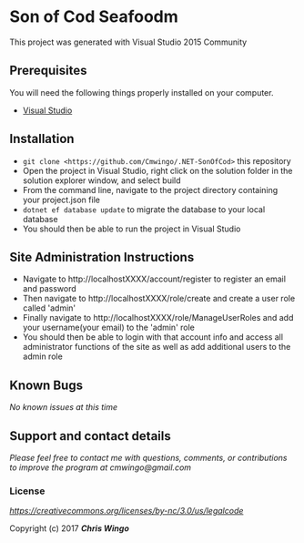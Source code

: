 # Son of Cod Seafoodm

This project was generated with Visual Studio 2015 Community

## Prerequisites

You will need the following things properly installed on your computer.

* [Visual Studio](https://www.visualstudio.com/downloads/)

## Installation

* `git clone <https://github.com/Cmwingo/.NET-SonOfCod>` this repository
* Open the project in Visual Studio, right click on the solution folder in the solution explorer window, and select build
* From the command line, navigate to the project directory containing your project.json file
* `dotnet ef database update` to migrate the database to your local database
* You should then be able to run the project in Visual Studio

## Site Administration Instructions
* Navigate to http://localhostXXXX/account/register to register an email and password
* Then navigate to http://localhostXXXX/role/create and create a user role called 'admin'
* Finally navigate to http://localhostXXXX/role/ManageUserRoles and add your username(your email) to the 'admin' role
* You should then be able to login with that account info and access all administrator functions of the site as well as add additional users to the admin role

## Known Bugs

_No known issues at this time_

## Support and contact details

_Please feel free to contact me with questions, comments, or contributions to improve the program at cmwingo@gmail.com_

### License

*https://creativecommons.org/licenses/by-nc/3.0/us/legalcode*

Copyright (c) 2017 **_Chris Wingo_**